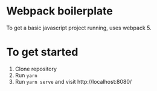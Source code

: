 # Webpack boilerplate
To get a basic javascript project running, uses webpack 5.

# To get started
1. Clone repository
2. Run `yarn`
3. Run `yarn serve` and visit http://localhost:8080/
